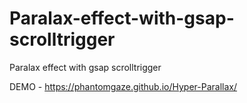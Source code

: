 # Paralax-effect-with-gsap-scrolltrigger
Paralax effect with gsap scrolltrigger

DEMO - https://phantomgaze.github.io/Hyper-Parallax/
